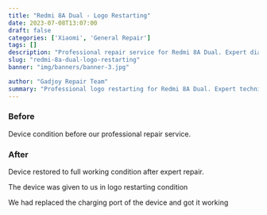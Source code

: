 ```yaml
---
title: "Redmi 8A Dual - Logo Restarting"
date: 2023-07-08T13:07:00
draft: false
categories: ['Xiaomi', 'General Repair']
tags: []
description: "Professional repair service for Redmi 8A Dual. Expert diagnosis and quality repairs in Bangalore."
slug: "redmi-8a-dual-logo-restarting"
banner: "img/banners/banner-3.jpg"

author: "Gadjoy Repair Team"
summary: "Professional logo restarting for Redmi 8A Dual. Expert technicians, quality parts, warranty included."
---
```


### Before

Device condition before our professional repair service.

### After

Device restored to full working condition after expert repair.

The device was given to us in logo restarting condition

We had replaced the charging port of the device and got it working